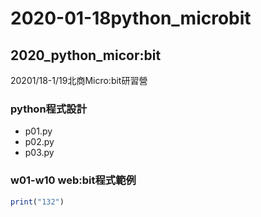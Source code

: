 # 2020-01-18python_microbit
## 2020_python_micor:bit

20201/18-1/19北商Micro:bit研習營

### python程式設計
- p01.py
- p02.py
- p03.py

### w01-w10 web:bit程式範例



``` javascript
print("132") 

```

